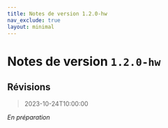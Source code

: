 ```yaml
---
title: Notes de version 1.2.0-hw
nav_exclude: true
layout: minimal
---
```


# Notes de version `1.2.0-hw`

## Révisions

> 2023-10-24T10:00:00

*En préparation*
